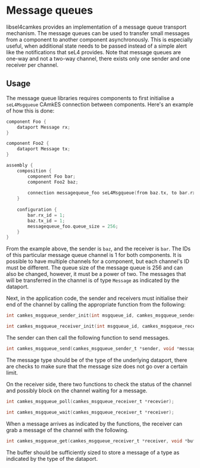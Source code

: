 <!--
  Copyright 2020, Data61
  Commonwealth Scientific and Industrial Research Organisation (CSIRO)
  ABN 41 687 119 230.

  This software may be distributed and modified according to the terms of
  the BSD 2-Clause license. Note that NO WARRANTY is provided.
  See "LICENSE_BSD2.txt" for details.

     @TAG(DATA61_BSD)
  -->

# Message queues

libsel4camkes provides an implementation of a message queue transport
mechanism. The message queues can be used to transfer small messages from a
component to another component asynchronously. This is especially useful, when
additional state needs to be passed instead of a simple alert like the
notifications that seL4 provides. Note that message queues are one-way and not
a two-way channel, there exists only one sender and one receiver per channel.

## Usage

The message queue libraries requires components to first initialise a
`seL4Msgqueue` CAmkES connection between components. Here's an example of how
this is done:

```c
component Foo {
    dataport Message rx;
}

component Foo2 {
    dataport Message tx;
}

assembly {
    composition {
        component Foo bar;
        component Foo2 baz;
        
        connection messagequeue_foo seL4Msgqueue(from baz.tx, to bar.rx);
    }
    
    configuration {
        bar.rx_id = 1;
        baz.tx_id = 1;
        messagequeue_foo.queue_size = 256;
    }
}
```

From the example above, the sender is `baz`, and the receiver is `bar`. The IDs
of this particular message queue channel is 1 for both components. It is
possible to have multiple channels for a component, but each channel's ID must
be different. The queue size of the message queue is 256 and can also be
changed, however, it must be a power of two. The messages that will be
transferred in the channel is of type `Message` as indicated by the dataport.

Next, in the application code, the sender and receivers must initialise their
end of the channel by calling the appropriate function from the following:

```c
int camkes_msgqueue_sender_init(int msgqueue_id, camkes_msgqueue_sender_t *sender);

int camkes_msgqueue_receiver_init(int msgqueue_id, camkes_msgqueue_receiver_t *receiver);
```

The sender can then call the following function to send messages. 

```c
int camkes_msgqueue_send(camkes_msgqueue_sender_t *sender, void *message, size_t message_size);
```

The message type should be of the type of the underlying dataport, there are
checks to make sure that the message size does not go over a certain limit.

On the receiver side, there two functions to check the status of the channel
and possibly block on the channel waiting for a message.

```c
int camkes_msgqueue_poll(camkes_msgqueue_receiver_t *recevier);

int camkes_msgqueue_wait(camkes_msgqueue_receiver_t *receiver);
```

When a message arrives as indicated by the functions, the receiver can grab a
message of the channel with the following.

```c
int camkes_msgqueue_get(camkes_msgqueue_receiver_t *receiver, void *buffer, size_t buffer_size);
```

The buffer should be sufficiently sized to store a message of a type as
indicated by the type of the dataport.
